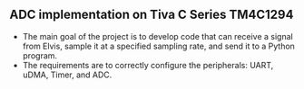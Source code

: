 ## ADC implementation on Tiva C Series TM4C1294

- The main goal of the project is to develop code that can receive a signal from Elvis, sample it at a specified sampling rate, and send it to a Python program.
- The requirements are to correctly configure the peripherals: UART, uDMA, Timer, and ADC.
